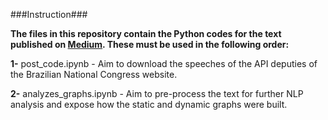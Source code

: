 ###Instruction###

**The files in this repository contain the Python codes for the text published on [Medium](https://). These must be used in the following order:**

**1-** post_code.ipynb - Aim to download the speeches of the API deputies of the Brazilian National Congress website.

**2-** analyzes_graphs.ipynb - Aim to pre-process the text for further NLP analysis and expose how the static and dynamic graphs were built.
